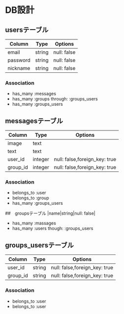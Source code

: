 # DB設計
## usersテーブル
|Column|Type|Options|
|------|----|-------|
|email|string|null: false|
|password|string|null: false|
|nickname|string|null: false|
### Association
- has_many :messages
- has_many :groups through: :groups_users
- has_many :groups_users

## messagesテーブル
|Column|Type|Options|
|------|----|-------|
|image|text||
|text|text||
|user_id|integer|null: false,foreign_key: true|
|group_id|integer|null: false,foreign_key: true|
### Association
- belongs_to :user
- belongs_to :group
- has_many :groups_users

##　groupsテーブル
|name|string|null: false|
- has_many :massages
- has_many :users though: :groups_users
## groups_usersテーブル
|Column|Type|Options|
|------|----|-------|
|user_id|string|null: false,foreign_key: true|
|group_id|string|null: false,foreign_key: true|
### Association
- belongs_to :user
- belongs_to :user